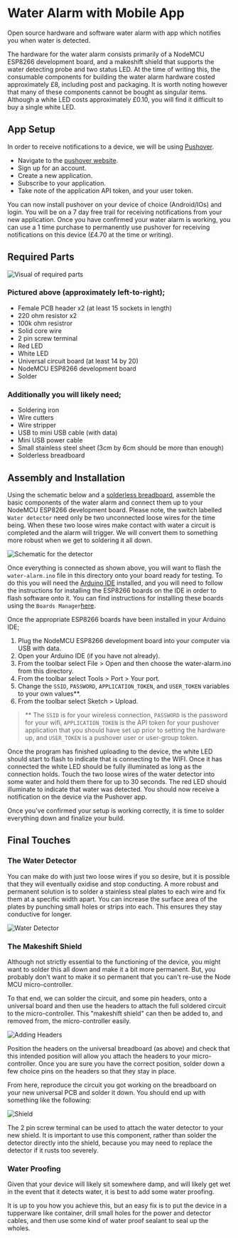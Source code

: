 # Water Alarm with Mobile App

Open source hardware and software water alarm with app which notifies you when water is detected.

The hardware for the water alarm consists primarily of a NodeMCU ESP8266 development board, and a makeshift shield that supports the water detecting probe and two status LED. At the time of writing this, the consumable components for building the water alarm hardware costed approximately £8, including post and packaging. It is worth noting however that many of these components cannot be bought as singular items. Although a white LED costs approximately £0.10, you will find it difficult to buy a single white LED.

## App Setup

In order to receive notifications to a device, we will be using [Pushover](https://pushover.net/).

* Navigate to the [pushover website](https://pushover.net/).
* Sign up for an account.
* Create a new application.
* Subscribe to your application.
* Take note of the application API token, and your user token.

You can now install pushover on your device of choice (Android/IOs) and login. You will be on a 7 day free trail for receiving notifications from your new application. Once you have confirmed your water alarm is working, you can use a 1 time purchase to permanently use pushover for receiving notifications on this device (£4.70 at the time or writing).

## Required Parts
![Visual of required parts](documentation/parts.jpg "Required parts")

### Pictured above (approximately left-to-right);
* Female PCB header x2 (at least 15 sockets in length)
* 220 ohm resistor x2
* 100k ohm resistror
* Solid core wire
* 2 pin screw terminal
* Red LED
* White LED
* Universal circuit board (at least 14 by 20)
* NodeMCU ESP8266 development board
* Solder

### Additionally you will likely need;
* Soldering iron
* Wire cutters
* Wire stripper
* USB to mini USB cable (with data)
* Mini USB power cable
* Small stainless steel sheet (3cm by 6cm should be more than enough)
* Solderless breadboard

## Assembly and Installation

Using the schematic below and a [solderless breadboard](http://wiring.org.co/learning/tutorials/breadboard/), assemble the basic components of the water alarm and connect them up to your NodeMCU ESP8266 development board. Please note, the switch labelled `Water detector` need only be two unconnected loose wires for the time being. When these two loose wires make contact with water a circuit is completed and the alarm will trigger. We will convert them to something more robust when we get to soldering it all down.

![Schematic for the detector](documentation/schematic.jpg "Alarm Schematic")

Once everything is connected as shown above, you will want to flash the `water-alarm.ino` file in this directory onto your board ready for testing. To do this you will need the [Arduino IDE](https://www.arduino.cc/en/main/software) installed, and you will need to follow the instructions for installing the ESP8266 boards on the IDE in order to flash software onto it. You can find instructions for installing these boards using the `Boards Manager`[here](https://arduino-esp8266.readthedocs.io/en/latest/installing.html#installing).

Once the appropriate ESP8266 boards have been installed in your Arduino IDE;

1. Plug the NodeMCU ESP8266 development board into your computer via USB with data.
2. Open your Arduino IDE (if you have not already).
3. From the toolbar select File > Open and then choose the water-alarm.ino from this directory.
4. From the toolbar select Tools > Port > Your port.
5. Change the `SSID`, `PASSWORD`, `APPLICATION_TOKEN`, and `USER_TOKEN` variables to your own values**.
6. From the toolbar select Sketch > Upload.

> ** The `SSID` is for your wireless connection, `PASSWORD` is the password for your wifi, `APPLICATION_TOKEN` is the API token for your pushover application that you should have set up prior to setting the hardware up, and `USER_TOKEN` is a pushover user or user-group token.  

Once the program has finished uploading to the device, the white LED should start to flash to indicate that is connecting to the WIFI. Once it has connected the white LED should be fully illuminated as long as the connection holds. Touch the two loose wires of the water detector into some water and hold them there for up to 30 seconds. The red LED should illuminate to indicate that water was detected. You should now receive a notification on the device via the Pushover app.

Once you've confirmed your setup is working correctly, it is time to solder everything down and finalize your build.

## Final Touches

### The Water Detector

You can make do with just two loose wires if you so desire, but it is possible that they will eventually oxidise and stop conducting. A more robust and permanent solution is to solder a stainless steal plates to each wire and fix them at a specific width apart. You can increase the surface area of the plates by punching small holes or strips into each. This ensures they stay conductive for longer.

![Water Detector](documentation/detector.jpg "Water Detector")

### The Makeshift Shield

Although not strictly essential to the functioning of the device, you might want to solder this all down and make it a bit more permanent. But, you probably don't want to make it so permanent that you can't re-use the Node MCU micro-controller.

To that end, we can solder the circuit, and some pin headers, onto a universal board and then use the headers to attach the full soldered circuit to the micro-controller. This "makeshift shield" can then be added to, and removed from, the micro-controller easily.

![Adding Headers](documentation/shield-start.jpg "Adding Headers")

Position the headers on the universal breadboard (as above) and check that this intended position will allow you attach the headers to your micro-controller. Once you are sure you have the correct position, solder down a few choice pins on the headers so that they stay in place.

From here, reproduce the circuit you got working on the breadboard on your new universal PCB and solder it down. You should end up with something like the following:

![Shield](documentation/makeshift-shield.jpg "Shield")

The 2 pin screw terminal can be used to attach the water detector to your new shield. It is important to use this component, rather than solder the detector directly into the shield, because you may need to replace the detector if it rusts too severely.

### Water Proofing

Given that your device will likely sit somewhere damp, and will likely get wet in the event that it detects water, it is best to add some water proofing.

It is up to you how you achieve this, but an easy fix is to put the device in a tupperware like container, drill small holes for the power and detector cables, and then use some kind of water proof sealant to seal up the wholes.
